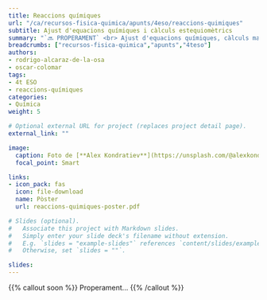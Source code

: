 ```yaml
---
title: Reaccions químiques
url: "/ca/recursos-fisica-quimica/apunts/4eso/reaccions-quimiques"
subtitle: Ajust d'equacions químiques i càlculs estequiomètrics
summary: "`🔜 PROPERAMENT` <br> Ajust d'equacions químiques, càlculs massa-massa i càlculs massa-volum."
breadcrumbs: ["recursos-fisica-quimica","apunts","4teso"]
authors:
- rodrigo-alcaraz-de-la-osa
- oscar-colomar
tags:
- 4t ESO
- reaccions-químiques
categories:
- Química
weight: 5

# Optional external URL for project (replaces project detail page).
external_link: ""

image:
  caption: Foto de [**Alex Kondratiev**](https://unsplash.com/@alexkondratiev) en [Unsplash](https://unsplash.com)
  focal_point: Smart

links:  
- icon_pack: fas
  icon: file-download
  name: Pòster
  url: reaccions-quimiques-poster.pdf

# Slides (optional).
#   Associate this project with Markdown slides.
#   Simply enter your slide deck's filename without extension.
#   E.g. `slides = "example-slides"` references `content/slides/example-slides.md`.
#   Otherwise, set `slides = ""`.

slides: 
---
```


{{% callout soon %}}
Properament...
{{% /callout %}}